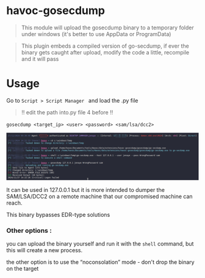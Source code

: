 # havoc-gosecdump

>This module will upload the gosecdump binary to a temporary folder under windows  (it's better to use AppData or ProgramData)


> This plugin embeds a compiled version of go-secdump, if ever the binary gets caught after upload, modify the code a little, recompile and it will pass

# Usage

Go to `Script > Script Manager ` and load the .py file

> !! edit the path into.py file 4 before !! 

`gosecdump <target_ip> <user> <password> <sam/lsa/dcc2>`


![demo](img/poc.png)


It can be used in 127.0.0.1 but it is more intended to dumper the SAM/LSA/DCC2 on a remote machine that our compromised machine can reach.

This binary bypasses EDR-type solutions


### Other options : 

you can upload the binary yourself and run it with the `shell` command, but this will create a new process.

the other option is to use the “noconsolation” mode - don't drop the binary on the target 
